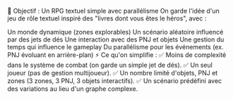 📌 Objectif : Un RPG textuel simple avec parallélisme
On garde l'idée d'un jeu de rôle textuel inspiré des "livres dont vous êtes le héros", avec :

Un monde dynamique (zones explorables)
Un scénario aléatoire influencé par des jets de dés
Une interaction avec des PNJ et objets
Une gestion du temps qui influence le gameplay
Du parallélisme pour les événements (ex. PNJ évoluant en arrière-plan)
⚡ Ce qu'on simplifie :
✅ Moins de complexité dans le système de combat (on garde un simple jet de dés).
✅ Un seul joueur (pas de gestion multijoueur).
✅ Un nombre limité d'objets, PNJ et zones (3 zones, 3 PNJ, 3 objets interactifs).
✅ Un scénario prédéfini avec des variations au lieu d'un graphe complexe.

